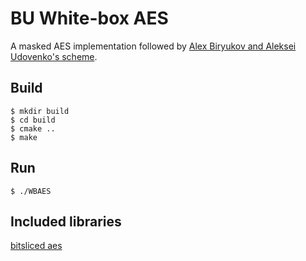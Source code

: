 # BU White-box AES

A masked AES implementation followed by [Alex Biryukov and Aleksei Udovenko's scheme](https://dx.doi.org/10.1007/978-3-030-03329-3_13).

## Build

```
$ mkdir build
$ cd build
$ cmake ..
$ make
```

## Run

```
$ ./WBAES
```

## Included libraries
[bitsliced aes](https://github.com/Nexus-TYF/bitsliced-aes)<br>